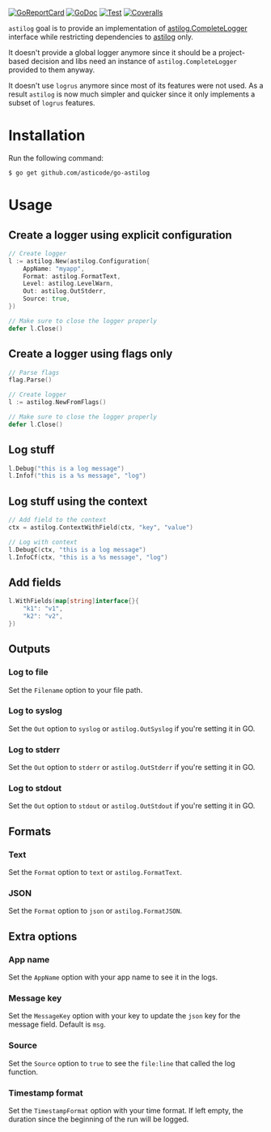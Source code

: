 [![GoReportCard](http://goreportcard.com/badge/github.com/asticode/go-astilog)](http://goreportcard.com/report/github.com/asticode/go-astilog)
[![GoDoc](https://godoc.org/github.com/asticode/go-astilog?status.svg)](https://godoc.org/github.com/asticode/go-astilog)
[![Test](https://github.com/asticode/go-astilog/actions/workflows/test.yml/badge.svg)](https://github.com/asticode/go-astilog/actions/workflows/test.yml)
[![Coveralls](https://coveralls.io/repos/github/asticode/go-astilog/badge.svg?branch=master)](https://coveralls.io/github/asticode/go-astilog)

`astilog` goal is to provide an implementation of [astilog.CompleteLogger](https://github.com/asticode/go-astilog/blob/master/logger.go#L8) interface while restricting dependencies to [astilog](https://github.com/asticode/go-astilog) only.

It doesn't provide a global logger anymore since it should be a project-based decision and libs need an instance of `astilog.CompleteLogger` provided to them anyway.

It doesn't use `logrus` anymore since most of its features were not used. As a result `astilog` is now much simpler and quicker since it only implements a subset of `logrus` features.

# Installation

Run the following command:

```
$ go get github.com/asticode/go-astilog
```

# Usage

## Create a logger using explicit configuration

```go
// Create logger
l := astilog.New(astilog.Configuration{
    AppName: "myapp",
    Format: astilog.FormatText,
    Level: astilog.LevelWarn,
    Out: astilog.OutStderr,
    Source: true,
})

// Make sure to close the logger properly
defer l.Close()
```

## Create a logger using flags only

```go
// Parse flags
flag.Parse()

// Create logger
l := astilog.NewFromFlags()

// Make sure to close the logger properly
defer l.Close()
```

## Log stuff

```go
l.Debug("this is a log message")
l.Infof("this is a %s message", "log")
```

## Log stuff using the context

```go
// Add field to the context
ctx = astilog.ContextWithField(ctx, "key", "value")

// Log with context
l.DebugC(ctx, "this is a log message")
l.InfoCf(ctx, "this is a %s message", "log")
```

## Add fields

```go
l.WithFields(map[string]interface{}{
    "k1": "v1",
    "k2": "v2",
})
```

## Outputs
### Log to file

Set the `Filename` option to your file path.

### Log to syslog

Set the `Out` option to `syslog` or `astilog.OutSyslog` if you're setting it in GO.

### Log to stderr

Set the `Out` option to `stderr` or `astilog.OutStderr` if you're setting it in GO.

### Log to stdout

Set the `Out` option to `stdout` or `astilog.OutStdout` if you're setting it in GO.

## Formats
### Text

Set the `Format` option to `text` or `astilog.FormatText`.

### JSON

Set the `Format` option to `json` or `astilog.FormatJSON`.

## Extra options
### App name

Set the `AppName` option with your app name to see it in the logs.

### Message key

Set the `MessageKey` option with your key to update the `json` key for the message field. Default is `msg`.

### Source

Set the `Source` option to `true` to see the `file:line` that called the log function.

### Timestamp format

Set the `TimestampFormat` option with your time format. If left empty, the duration since the beginning of the run will be logged.
